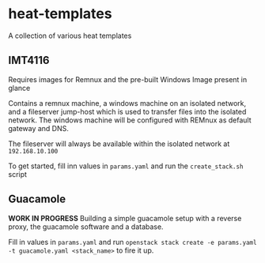 # heat-templates
A collection of various heat templates

## IMT4116
Requires images for Remnux and the pre-built Windows Image present in glance

Contains a remnux machine, a windows machine on an isolated network, and a fileserver jump-host which is used to transfer files into the isolated network. The windows machine will be configured with REMnux as default gateway and DNS.

The fileserver will always be available within the isolated network at `192.168.10.100`

To get started, fill inn values in `params.yaml` and run the `create_stack.sh` script

## Guacamole
**WORK IN PROGRESS**
Building a simple guacamole setup with a reverse proxy, the guacamole software and a database.

Fill in values in `params.yaml` and run `openstack stack create -e params.yaml -t guacamole.yaml <stack_name>` to fire it up.

